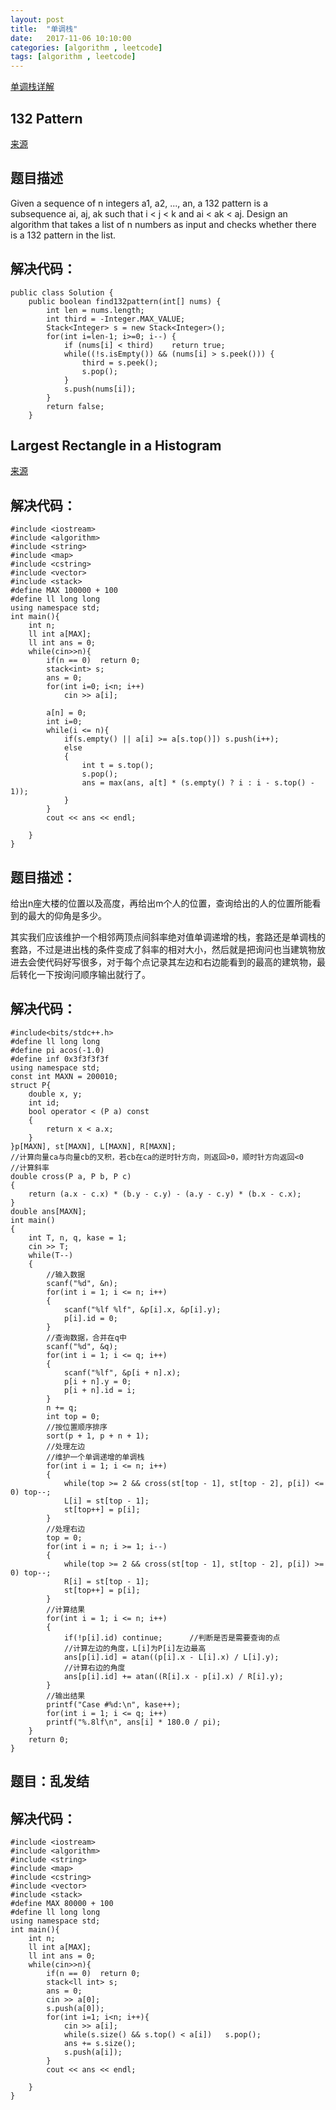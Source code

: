 ```yaml
---
layout: post
title:  "单调栈"
date:   2017-11-06 10:10:00
categories: [algorithm , leetcode]
tags: [algorithm , leetcode]
---
```



[单调栈详解](http://www.cnblogs.com/lichen782/p/leetcode_Largest_Rectangle_in_Histogram.html)


## 132 Pattern
[来源](https://leetcode.com/problems/132-pattern/description/)

## 题目描述
Given a sequence of n integers a1, a2, ..., an, a 132 pattern is a subsequence ai, aj, ak such that i < j < k and ai < ak < aj. Design an algorithm that takes a list of n numbers as input and checks whether there is a 132 pattern in the list.

## 解决代码：
```
public class Solution {
    public boolean find132pattern(int[] nums) {
        int len = nums.length;
        int third = -Integer.MAX_VALUE;
        Stack<Integer> s = new Stack<Integer>();
        for(int i=len-1; i>=0; i--) {
            if (nums[i] < third)    return true;
            while((!s.isEmpty()) && (nums[i] > s.peek())) {
                third = s.peek();
                s.pop();
            }
            s.push(nums[i]);
        }
        return false;
    }
```

## Largest Rectangle in a Histogram
[来源](http://acm.hdu.edu.cn/showproblem.php?pid=1506)

## 解决代码：
```
#include <iostream>
#include <algorithm>
#include <string>
#include <map>
#include <cstring>
#include <vector>
#include <stack>
#define MAX 100000 + 100
#define ll long long
using namespace std;
int main(){
    int n;
    ll int a[MAX];
    ll int ans = 0;
    while(cin>>n){
        if(n == 0)  return 0;
        stack<int> s;
        ans = 0;
        for(int i=0; i<n; i++)
            cin >> a[i];
        
        a[n] = 0;
        int i=0;
        while(i <= n){
            if(s.empty() || a[i] >= a[s.top()]) s.push(i++);
            else
            {
                int t = s.top();
                s.pop();
                ans = max(ans, a[t] * (s.empty() ? i : i - s.top() - 1));       
            }
        }
        cout << ans << endl;
        
    }
}
```


## 题目描述：
给出n座大楼的位置以及高度，再给出m个人的位置，查询给出的人的位置所能看到的最大的仰角是多少。 

其实我们应该维护一个相邻两顶点间斜率绝对值单调递增的栈，套路还是单调栈的套路，不过是进出栈的条件变成了斜率的相对大小，然后就是把询问也当建筑物放进去会使代码好写很多，对于每个点记录其左边和右边能看到的最高的建筑物，最后转化一下按询问顺序输出就行了。

## 解决代码：
```
#include<bits/stdc++.h>
#define ll long long
#define pi acos(-1.0)
#define inf 0x3f3f3f3f
using namespace std;
const int MAXN = 200010;
struct P{
    double x, y;
    int id;
    bool operator < (P a) const
    {
        return x < a.x;
    }
}p[MAXN], st[MAXN], L[MAXN], R[MAXN];
//计算向量ca与向量cb的叉积，若cb在ca的逆时针方向，则返回>0，顺时针方向返回<0
//计算斜率
double cross(P a, P b, P c)
{
    return (a.x - c.x) * (b.y - c.y) - (a.y - c.y) * (b.x - c.x);
}
double ans[MAXN];
int main()
{
    int T, n, q, kase = 1;
    cin >> T;
    while(T--)
    {
        //输入数据
        scanf("%d", &n);
        for(int i = 1; i <= n; i++)
        {
            scanf("%lf %lf", &p[i].x, &p[i].y);
            p[i].id = 0;
        }
        //查询数据，合并在q中
        scanf("%d", &q);
        for(int i = 1; i <= q; i++)
        {
            scanf("%lf", &p[i + n].x);
            p[i + n].y = 0;
            p[i + n].id = i;
        }
        n += q;
        int top = 0;
        //按位置顺序排序
        sort(p + 1, p + n + 1);
        //处理左边
        //维护一个单调递增的单调栈
        for(int i = 1; i <= n; i++)
        {
            while(top >= 2 && cross(st[top - 1], st[top - 2], p[i]) <= 0) top--;
            L[i] = st[top - 1];
            st[top++] = p[i];
        }
        //处理右边
        top = 0;
        for(int i = n; i >= 1; i--)
        {
            while(top >= 2 && cross(st[top - 1], st[top - 2], p[i]) >= 0) top--;
            R[i] = st[top - 1];
            st[top++] = p[i];
        }
        //计算结果
        for(int i = 1; i <= n; i++)
        {
            if(!p[i].id) continue;      //判断是否是需要查询的点
            //计算左边的角度，L[i]为P[i]左边最高
            ans[p[i].id] = atan((p[i].x - L[i].x) / L[i].y);
            //计算右边的角度
            ans[p[i].id] += atan((R[i].x - p[i].x) / R[i].y);
        }
        //输出结果
        printf("Case #%d:\n", kase++);
        for(int i = 1; i <= q; i++)
        printf("%.8lf\n", ans[i] * 180.0 / pi);
    }
    return 0;
}

```


## 题目：乱发结
## 解决代码：
```
#include <iostream>
#include <algorithm>
#include <string>
#include <map>
#include <cstring>
#include <vector>
#include <stack>
#define MAX 80000 + 100
#define ll long long
using namespace std;
int main(){
    int n;
    ll int a[MAX];
    ll int ans = 0;
    while(cin>>n){
        if(n == 0)  return 0;
        stack<ll int> s;
        ans = 0;
        cin >> a[0];
        s.push(a[0]);
        for(int i=1; i<n; i++){
            cin >> a[i];
            while(s.size() && s.top() < a[i])   s.pop();
            ans += s.size();
            s.push(a[i]);
        }
        cout << ans << endl;
        
    }
}
```
